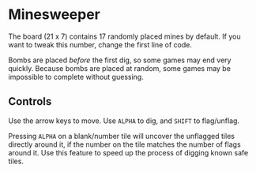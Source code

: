 # Minesweeper

The board (21 x 7) contains 17 randomly placed mines by default. If you want to tweak this number, change the first line of code.

Bombs are placed _before_ the first dig, so some games may end very quickly.
Because bombs are placed at random, some games may be impossible to complete without guessing.

## Controls

Use the arrow keys to move.
Use `ALPHA` to dig, and `SHIFT` to flag/unflag.

Pressing `ALPHA` on a blank/number tile will uncover the unflagged tiles directly around it, if the number on the tile matches the number of flags around it.
Use this feature to speed up the process of digging known safe tiles.
